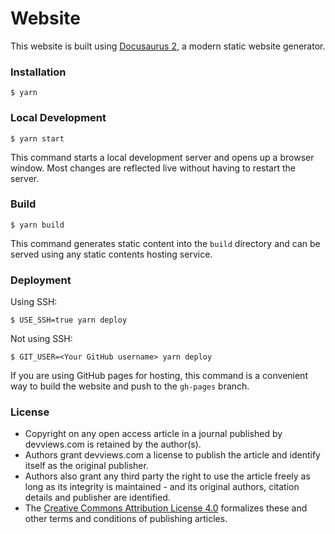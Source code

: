 # Website

This website is built using [Docusaurus 2](https://docusaurus.io/), a modern static website generator.

### Installation

```
$ yarn
```

### Local Development

```
$ yarn start
```

This command starts a local development server and opens up a browser window. Most changes are reflected live without having to restart the server.

### Build

```
$ yarn build
```

This command generates static content into the `build` directory and can be served using any static contents hosting service.

### Deployment

Using SSH:

```
$ USE_SSH=true yarn deploy
```

Not using SSH:

```
$ GIT_USER=<Your GitHub username> yarn deploy
```

If you are using GitHub pages for hosting, this command is a convenient way to build the website and push to the `gh-pages` branch.

### License

- Copyright on any open access article in a journal published by devviews.com is retained by the author(s).
- Authors grant devviews.com a license to publish the article and identify itself as the original publisher.
- Authors also grant any third party the right to use the article freely as long as its integrity is maintained - and its original authors, citation details and publisher are identified.
- The [Creative Commons Attribution License 4.0](http://creativecommons.org/licenses/by/4.0) formalizes these and other terms and conditions of publishing articles.
